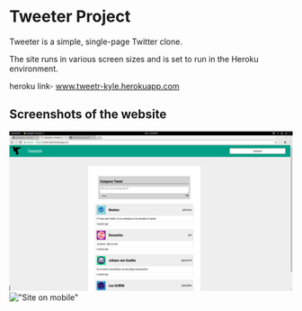 # Tweeter Project

Tweeter is a simple, single-page Twitter clone.

The site runs in various screen sizes and is set to run in the Heroku environment.

heroku link- www.tweetr-kyle.herokuapp.com

## Screenshots of the website

!["Site at full width"](https://github.com/KwinstonRoberts/tweetr/blob/master/docs/full-width.png)
!["Site on mobile"](https://github.com/KwinstonRoberts/tweetr/docs/blob/master/docs/mobile.png)
